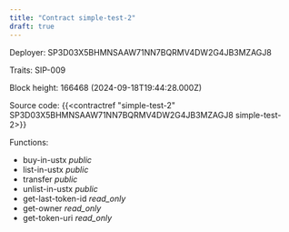 ```yaml
---
title: "Contract simple-test-2"
draft: true
---
```

Deployer: SP3D03X5BHMNSAAW71NN7BQRMV4DW2G4JB3MZAGJ8

Traits:
SIP-009 



Block height: 166468 (2024-09-18T19:44:28.000Z)

Source code: {{<contractref "simple-test-2" SP3D03X5BHMNSAAW71NN7BQRMV4DW2G4JB3MZAGJ8 simple-test-2>}}

Functions:

* buy-in-ustx _public_
* list-in-ustx _public_
* transfer _public_
* unlist-in-ustx _public_
* get-last-token-id _read_only_
* get-owner _read_only_
* get-token-uri _read_only_
